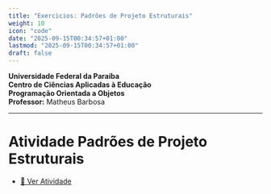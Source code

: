 ```yaml
---
title: "Exercicios: Padrões de Projeto Estruturais"
weight: 10
icon: "code"
date: "2025-09-15T00:34:57+01:00"
lastmod: "2025-09-15T00:34:57+01:00"
draft: false
---
```


**Universidade Federal da Paraíba**  
**Centro de Ciências Aplicadas à Educação**  
**Programação Orientada a Objetos**  
**Professor:** Matheus Barbosa

---

# Atividade Padrões de Projeto Estruturais

- [📄 Ver Atividade](https://github.com/ufpb-aps-poo/StructuralDesignPatterns)
